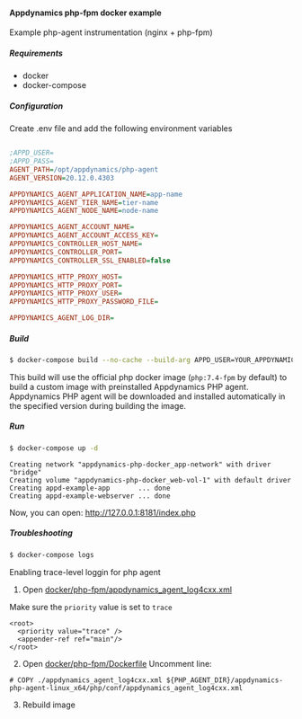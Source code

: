 #### Appdynamics php-fpm docker example

Example php-agent instrumentation (nginx + php-fpm)

##### Requirements
- docker
- docker-compose

##### Configuration

Create .env file and add the following environment variables

```ini

;APPD_USER=
;APPD_PASS=
AGENT_PATH=/opt/appdynamics/php-agent
AGENT_VERSION=20.12.0.4303

APPDYNAMICS_AGENT_APPLICATION_NAME=app-name
APPDYNAMICS_AGENT_TIER_NAME=tier-name
APPDYNAMICS_AGENT_NODE_NAME=node-name

APPDYNAMICS_AGENT_ACCOUNT_NAME=
APPDYNAMICS_AGENT_ACCOUNT_ACCESS_KEY=
APPDYNAMICS_CONTROLLER_HOST_NAME=
APPDYNAMICS_CONTROLLER_PORT=
APPDYNAMICS_CONTROLLER_SSL_ENABLED=false

APPDYNAMICS_HTTP_PROXY_HOST=
APPDYNAMICS_HTTP_PROXY_PORT=
APPDYNAMICS_HTTP_PROXY_USER=
APPDYNAMICS_HTTP_PROXY_PASSWORD_FILE=

APPDYNAMICS_AGENT_LOG_DIR=

```

##### Build

```bash
$ docker-compose build --no-cache --build-arg APPD_USER=YOUR_APPDYNAMICS_LOGIN --build-arg APPD_PASS=YOUR_APPDYNAMICS_PASSWORD
```

This build will use the official php docker image (`php:7.4-fpm` by default) to build a custom image with preinstalled Appdynamics PHP agent.
Appdynamics PHP agent will be downloaded and installed automatically in the specified version during building the image.
##### Run
```bash
$ docker-compose up -d
```

```text
Creating network "appdynamics-php-docker_app-network" with driver "bridge"
Creating volume "appdynamics-php-docker_web-vol-1" with default driver
Creating appd-example-app       ... done
Creating appd-example-webserver ... done
```

Now, you can open: http://127.0.0.1:8181/index.php


##### Troubleshooting
```bash
$ docker-compose logs
```

Enabling trace-level loggin for php agent

1. Open [docker/php-fpm/appdynamics_agent_log4cxx.xml](docker/php-fpm/appdynamics_agent_log4cxx.xml)

Make sure the `priority` value is set to `trace`

```text
<root>
  <priority value="trace" />
  <appender-ref ref="main"/>
</root>
```

2. Open [docker/php-fpm/Dockerfile](docker/php-fpm/Dockerfile)
Uncomment line:

```text
# COPY ./appdynamics_agent_log4cxx.xml ${PHP_AGENT_DIR}/appdynamics-php-agent-linux_x64/php/conf/appdynamics_agent_log4cxx.xml
```

3. Rebuild image


